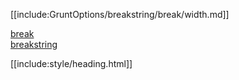 [[include:GruntOptions/breakstring/break/width.md]]

[break](../)  
[breakstring](../../)

[[include:style/heading.html]]